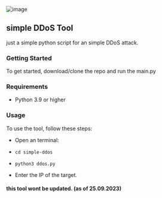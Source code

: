 ![image](https://github.com/copy-and-execute/simple-ddos/assets/145934673/1cc87c0e-1de4-4495-a8f7-fc636f1ed913)

## simple DDoS Tool

just a simple python script for an simple DDoS attack.

### Getting Started

To get started, download/clone the repo and run the main.py

### Requirements

- Python 3.9 or higher

### Usage

To use the tool, follow these steps:

- Open an terminal:
- `cd simple-ddos`
- `python3 ddos.py`

- Enter the IP of the target.

#### this tool wont be updated. (as of 25.09.2023)

